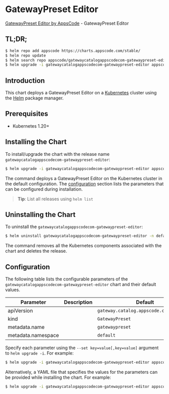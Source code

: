 # GatewayPreset Editor

[GatewayPreset Editor by AppsCode](https://appscode.com) - GatewayPreset Editor

## TL;DR;

```bash
$ helm repo add appscode https://charts.appscode.com/stable/
$ helm repo update
$ helm search repo appscode/gatewaycatalogappscodecom-gatewaypreset-editor --version=v0.16.0
$ helm upgrade -i gatewaycatalogappscodecom-gatewaypreset-editor appscode/gatewaycatalogappscodecom-gatewaypreset-editor -n default --create-namespace --version=v0.16.0
```

## Introduction

This chart deploys a GatewayPreset Editor on a [Kubernetes](http://kubernetes.io) cluster using the [Helm](https://helm.sh) package manager.

## Prerequisites

- Kubernetes 1.20+

## Installing the Chart

To install/upgrade the chart with the release name `gatewaycatalogappscodecom-gatewaypreset-editor`:

```bash
$ helm upgrade -i gatewaycatalogappscodecom-gatewaypreset-editor appscode/gatewaycatalogappscodecom-gatewaypreset-editor -n default --create-namespace --version=v0.16.0
```

The command deploys a GatewayPreset Editor on the Kubernetes cluster in the default configuration. The [configuration](#configuration) section lists the parameters that can be configured during installation.

> **Tip**: List all releases using `helm list`

## Uninstalling the Chart

To uninstall the `gatewaycatalogappscodecom-gatewaypreset-editor`:

```bash
$ helm uninstall gatewaycatalogappscodecom-gatewaypreset-editor -n default
```

The command removes all the Kubernetes components associated with the chart and deletes the release.

## Configuration

The following table lists the configurable parameters of the `gatewaycatalogappscodecom-gatewaypreset-editor` chart and their default values.

|     Parameter      | Description |                      Default                       |
|--------------------|-------------|----------------------------------------------------|
| apiVersion         |             | <code>gateway.catalog.appscode.com/v1alpha1</code> |
| kind               |             | <code>GatewayPreset</code>                         |
| metadata.name      |             | <code>gatewaypreset</code>                         |
| metadata.namespace |             | <code>default</code>                               |


Specify each parameter using the `--set key=value[,key=value]` argument to `helm upgrade -i`. For example:

```bash
$ helm upgrade -i gatewaycatalogappscodecom-gatewaypreset-editor appscode/gatewaycatalogappscodecom-gatewaypreset-editor -n default --create-namespace --version=v0.16.0 --set apiVersion=gateway.catalog.appscode.com/v1alpha1
```

Alternatively, a YAML file that specifies the values for the parameters can be provided while
installing the chart. For example:

```bash
$ helm upgrade -i gatewaycatalogappscodecom-gatewaypreset-editor appscode/gatewaycatalogappscodecom-gatewaypreset-editor -n default --create-namespace --version=v0.16.0 --values values.yaml
```
